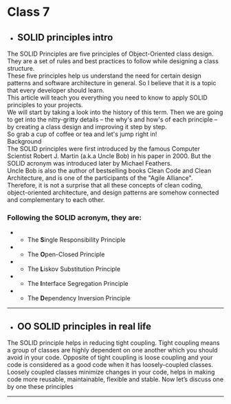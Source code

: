# Class 7

* ## SOLID principles intro<br/>
The SOLID Principles are five principles of Object-Oriented class design. They are a set of rules and best practices to follow while designing a class structure.<br/>
These five principles help us understand the need for certain design patterns and software architecture in general. So I believe that it is a topic that every developer should learn.<br/>
This article will teach you everything you need to know to apply SOLID principles to your projects.<br/>
We will start by taking a look into the history of this term. Then we are going to get into the nitty-gritty details – the why's and how's of each principle – by creating a class design and improving it step by step.<br/>
So grab a cup of coffee or tea and let's jump right in!<br/>
Background<br/>
The SOLID principles were first introduced by the famous Computer Scientist Robert J. Martin (a.k.a Uncle Bob) in his paper in 2000. But the SOLID acronym was introduced later by Michael Feathers.<br/>
Uncle Bob is also the author of bestselling books Clean Code and Clean Architecture, and is one of the participants of the "Agile Alliance".<br/>
Therefore, it is not a surprise that all these concepts of clean coding, object-oriented architecture, and design patterns are somehow connected and complementary to each other.<br/>

### Following the SOLID acronym, they are:
- - The  **S**ingle Responsibility Principle
- - The **O**pen-Closed Principle
- - The **L**iskov Substitution Principle
- - The **I**nterface Segregation Principle
- - The **D**ependency Inversion Principle

---

* ## OO SOLID principles in real life
The SOLID principle helps in reducing tight coupling. Tight coupling means a group of classes are highly dependent on one another which you should avoid in your code. Opposite of tight coupling is loose coupling and your code is considered as a good code when it has loosely-coupled classes. Loosely coupled classes minimize changes in your code, helps in making code more reusable, maintainable, flexible and stable. Now let’s discuss one by one these principles

---